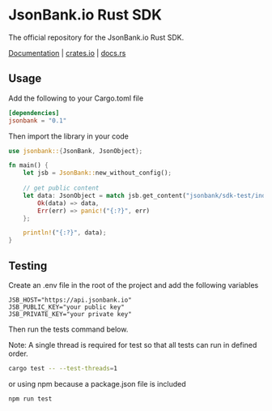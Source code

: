 # JsonBank.io Rust SDK

The official repository for the JsonBank.io Rust SDK.

[Documentation](https://docs.jsonbank.io/sdks/rust) | [crates.io](https://crates.io/crates/jsonbank) | [docs.rs](https://docs.rs/jsonbank/latest/jsonbank/)


## Usage

Add the following to your Cargo.toml file

```toml
[dependencies]
jsonbank = "0.1"
```

Then import the library in your code

```rust
use jsonbank::{JsonBank, JsonObject};

fn main() {
    let jsb = JsonBank::new_without_config();
    
    // get public content
    let data: JsonObject = match jsb.get_content("jsonbank/sdk-test/index.json") {
        Ok(data) => data,
        Err(err) => panic!("{:?}", err)
    };

    println!("{:?}", data);
}
```


## Testing
Create an .env file in the root of the project and add the following variables

```dotenv
JSB_HOST="https://api.jsonbank.io"
JSB_PUBLIC_KEY="your public key"
JSB_PRIVATE_KEY="your private key"
```

Then run the tests command below.

Note: A single thread is required for test so that all tests can run in defined order.
```bash
cargo test -- --test-threads=1
```

or using npm because a package.json file is included

```bash
npm run test
```
